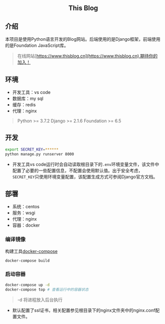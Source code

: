 ﻿<h2 align="center">This Blog<h2>

## 介绍
​		本项目是使用Python语言开发的Blog网站。后端使用的是Django框架，前端使用的是Foundation JavaScript库。
> 在线网站[https://www.thisblog.cn](https://www.thisblog.cn),期待你的加入！

## 环境
* 开发工具：vs code
* 数据库：my sql
* 缓存：redis
* 代理：nginx
> Python >= 3.7.2
> Django >= 2.1.6
> Foundation >= 6.5

## 开发
``` bash
export SECRET_KEY=******
python manage.py runserver 8000
```
* 开发工具vs code运行时会自动读取根目录下的`.env`环境变量文件，该文件中配置了必要的一些配置信息，不配置会使用默认值。出于安全考虑，`SECRET_KEY`只使用环境变量配置，该配置生成方式可参阅Django官方文档。

## 部署

- 系统：centos
- 服务：wsgi
- 代理：nginx
- 容器：docker

### 编译镜像
构建工具[docker-compose](https://docs.docker.com/compose/)
``` bash
docker-compose build
```
### 启动容器
``` bash
docker-compose up -d
docker-compose top # 查看运行中的容器状态
```
> -d 将进程放入后台执行

* 默认配置了ssl证书，相关配置参见根目录下的nginx文件夹中的nginx.conf配置文件。